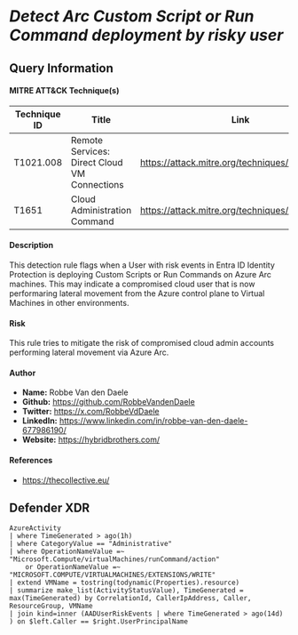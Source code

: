 # *Detect Arc Custom Script or Run Command deployment by risky user*

## Query Information

#### MITRE ATT&CK Technique(s)

| Technique ID | Title    | Link    |
| ---  | --- | --- |
| T1021.008 | Remote Services: Direct Cloud VM Connections | https://attack.mitre.org/techniques/T1021/008/ |
| T1651 | Cloud Administration Command | https://attack.mitre.org/techniques/T1651/ |


#### Description
This detection rule flags when a User with risk events in Entra ID Identity Protection is deploying Custom Scripts or Run Commands on Azure Arc machines. This may indicate a compromised cloud user that is now performaring lateral movement from the Azure control plane to Virtual Machines in other environments. 

#### Risk
This rule tries to mitigate the risk of compromised cloud admin accounts performing lateral movement via Azure Arc.

#### Author <Optional>
- **Name:** Robbe Van den Daele
- **Github:** https://github.com/RobbeVandenDaele
- **Twitter:** https://x.com/RobbeVdDaele
- **LinkedIn:** https://www.linkedin.com/in/robbe-van-den-daele-677986190/
- **Website:** https://hybridbrothers.com/

#### References
- https://thecollective.eu/

## Defender XDR
```kql
AzureActivity 
| where TimeGenerated > ago(1h)
| where CategoryValue == "Administrative"
| where OperationNameValue =~ "Microsoft.Compute/virtualMachines/runCommand/action"
    or OperationNameValue =~ "MICROSOFT.COMPUTE/VIRTUALMACHINES/EXTENSIONS/WRITE"
| extend VMName = tostring(todynamic(Properties).resource)
| summarize make_list(ActivityStatusValue), TimeGenerated = max(TimeGenerated) by CorrelationId, CallerIpAddress, Caller, ResourceGroup, VMName
| join kind=inner (AADUserRiskEvents | where TimeGenerated > ago(14d) ) on $left.Caller == $right.UserPrincipalName
```